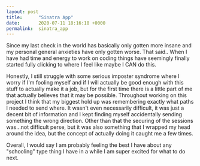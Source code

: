 ```yaml
---
layout: post
title:      "Sinatra App"
date:       2020-07-11 18:16:18 +0000
permalink:  sinatra_app
---
```




Since my last check in the world has basically only gotten more insane and my personal general anxieties have only gotten worse. That said.. When I have had time and energy to work on coding things have seemingly finally started fully clicking to where I feel like maybe I CAN do this. 



Honestly, I still struggle with some serious imposter syndrome where I worry if I'm fooling myself and if I will actually be good enough with this stuff to actually make it a job, but for the first time there is a little part of me that actually believes that it may be possible. Throughout working on this project I think that my biggest hold up was remembering exactly what paths I needed to send where. It wasn't even necessarily difficult, it was just a decent bit of information and I kept finding myself accidentally sending something the wrong direction. Other than that the securing of the sessions was...not difficult perse, but it was also something that I wrapped my head around the idea, but the concept of actually doing it caught me a few times.

Overall, I would say I am probably feeling the best I have about any "schooling" type thing I have in a while I am super excited for what to do next.
